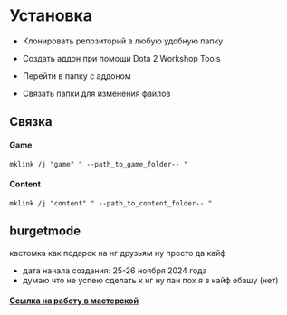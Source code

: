 # Установка


- Клонировать репозиторий в любую удобную папку

- Создать аддон при помощи Dota 2 Workshop Tools

- Перейти в папку с аддоном

- Связать папки для изменения файлов

## Связка

#### Game

```
mklink /j "game" " --path_to_game_folder-- "
```

#### Content

```
mklink /j "content" " --path_to_content_folder-- "
```

## burgetmode

кастомка как подарок на нг друзьям ну просто да кайф

- дата начала создания: 25-26 ноября 2024 года
- думаю что не успею сделать к нг ну лан пох я в кайф ебашу (нет)

#### [Ссылка на работу в мастерской](https://steamcommunity.com/sharedfiles/filedetails/?id=3380903779)